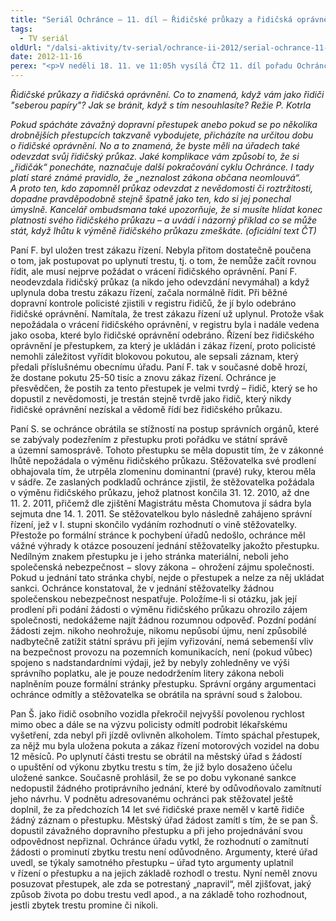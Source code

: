 ```yaml
---
title: "Seriál Ochránce – 11. díl – Řidičské průkazy a řidičská oprávnění"
tags:
  - TV seriál
oldUrl: "/dalsi-aktivity/tv-serial/ochrance-ii-2012/serial-ochrance-11-dil-ridicske-prukazy-a-ridicska-opravneni-1/"
date: 2012-11-16
perex: "<p>V neděli 18. 11. ve 11:05h vysílá ČT2 11. díl pořadu Ochránce, tentokrát o problémech souvisejících s řidičskými průkazy a řidičským oprávněním. Reprízu dílu uvidíte na ČT2 v úterý 20. 11. v 9:00h.</p>"
---
```


<!-- imported from the old website -->

<p><em>Řidičské průkazy a řidičská oprávnění. Co to znamená, když vám jako řidiči &quot;seberou papíry&quot;? Jak se bránit, když s tím nesouhlasíte? Režie P. Kotrla</em></p><p><em>Pokud spácháte závažný dopravní přestupek anebo pokud se po několika drobnějších přestupcích takzvaně vybodujete, přicházíte na určitou dobu o řidičské oprávnění. No a to znamená, že byste měli na úřadech také odevzdat svůj řidičský průkaz. Jaké komplikace vám způsobí to, že si „řidičák“ ponecháte, naznačuje další pokračování cyklu Ochránce. I tady platí staré známé pravidlo, že „neznalost zákona občana neomlouvá“. A proto ten, kdo zapomněl průkaz odevzdat z nevědomosti či roztržitosti, dopadne pravděpodobně stejně špatně jako ten, kdo si jej ponechal úmyslně. Kancelář ombudsmana také upozorňuje, že si musíte hlídat konec platnosti svého řidičského průkazu – a uvádí i názorný příklad co se může stát, když lhůtu k výměně řidičského průkazu zmeškáte. (oficiální text ČT)</em></p><p>Paní F. byl uložen trest zákazu řízení. Nebyla přitom dostatečně poučena o tom, jak postupovat po uplynutí trestu, tj. o tom, že nemůže začít rovnou řídit, ale musí nejprve požádat o vrácení řidičského oprávnění. Paní F. neodevzdala řidičský průkaz (a nikdo jeho odevzdání nevymáhal) a když uplynula doba trestu zákazu řízení, začala normálně řídit. Při běžné dopravní kontrole policisté zjistili v registru řidičů, že jí bylo odebráno řidičské oprávnění. Namítala, že trest zákazu řízení už uplynul. Protože však nepožádala o vrácení řidičského oprávnění, v registru byla i nadále vedena jako osoba, které bylo řidičské oprávnění odebráno. Řízení bez řidičského oprávnění je přestupkem, za který je ukládán i zákaz řízení, proto policisté nemohli záležitost vyřídit blokovou pokutou, ale sepsali záznam, který předali příslušnému obecnímu úřadu. Paní F. tak v současné době hrozí, že dostane pokutu 25-50 tisíc a znovu zákaz řízení. Ochránce je přesvědčen, že postih za tento přestupek je velmi tvrdý – řidič, který se ho dopustil z nevědomosti, je trestán stejně tvrdě jako řidič, který nikdy řidičské oprávnění nezískal a vědomě řídí bez řidičského průkazu.</p><p>Paní S. se ochránce obrátila se stížností na postup správních orgánů, které se zabývaly podezřením z přestupku proti pořádku ve státní správě a územní samosprávě. Tohoto přestupku se měla dopustit tím, že v zákonné lhůtě nepožádala o výměnu řidičského průkazu. Stěžovatelka své prodlení obhajovala tím, že utrpěla zlomeninu dominantní (pravé) ruky, kterou měla v sádře. Ze zaslaných podkladů ochránce zjistil, že stěžovatelka požádala o výměnu řidičského průkazu, jehož platnost končila 31. 12. 2010, až dne 11. 2. 2011, přičemž dle zjištění Magistrátu města Chomutova jí sádra byla sejmuta dne 14. 1. 2011. Se stěžovatelkou bylo následně zahájeno správní řízení, jež v I. stupni skončilo vydáním rozhodnutí o vině stěžovatelky. Přestože po formální stránce k pochybení úřadů nedošlo, ochránce měl vážné výhrady k otázce posouzení jednání stěžovatelky jakožto přestupku. Nedílným znakem přestupku je i jeho stránka materiální, neboli jeho společenská nebezpečnost − slovy zákona − ohrožení zájmu společnosti. Pokud u jednání tato stránka chybí, nejde o přestupek a nelze za něj ukládat sankci. Ochránce konstatoval, že v jednání stěžovatelky žádnou společenskou nebezpečnost nespatřuje. Položíme-li si otázku, jak její prodlení při podání žádosti o výměnu řidičského průkazu ohrozilo zájem společnosti, nedokážeme najít žádnou rozumnou odpověď. Pozdní podání žádosti zejm. nikoho neohrožuje, nikomu nepůsobí újmu, není způsobilé nadbytečně zatížit státní správu při jejím vyřizování, nemá sebemenší vliv na bezpečnost provozu na pozemních komunikacích, není (pokud vůbec) spojeno s nadstandardními výdaji, jež by nebyly zohledněny ve výši správního poplatku, ale je pouze nedodržením litery zákona neboli naplněním pouze formální stránky přestupku. Správní orgány argumentaci ochránce odmítly a stěžovatelka se obrátila na správní soud s žalobou.</p><p>Pan Š. jako řidič osobního vozidla překročil nejvyšší povolenou rychlost mimo obec a dále se na výzvu policisty odmítl podrobit lékařskému vyšetření, zda nebyl při jízdě ovlivněn alkoholem. Tímto spáchal přestupek, za nějž mu byla uložena pokuta a zákaz řízení motorových vozidel na dobu 12 měsíců. Po uplynutí části trestu se obrátil na městský úřad s žádostí o upuštění od výkonu zbytku trestu s tím, že již bylo dosaženo účelu uložené sankce. Současně prohlásil, že se po dobu vykonané sankce nedopustil žádného protiprávního jednání, které by odůvodňovalo zamítnutí jeho návrhu. V podnětu adresovanému ochránci pak stěžovatel ještě doplnil, že za předchozích 14 let své řidičské praxe neměl v kartě řidiče žádný záznam o přestupku. Městský úřad žádost zamítl s tím, že se pan Š. dopustil závažného dopravního přestupku a při jeho projednávání svou odpovědnost nepřiznal. Ochránce úřadu vytkl, že rozhodnutí o zamítnutí žádosti o prominutí zbytku trestu není odůvodněno. Argumenty, které úřad uvedl, se týkaly samotného přestupku – úřad tyto argumenty uplatnil v řízení o přestupku a na jejich základě rozhodl o trestu. Nyní neměl znovu posuzovat přestupek, ale zda se potrestaný „napravil“, měl zjišťovat, jaký způsob života po dobu trestu vedl apod., a na základě toho rozhodnout, jestli zbytek trestu promine či nikoli.</p>
